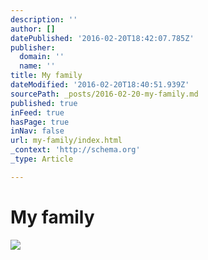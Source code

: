 ```yaml
---
description: ''
author: []
datePublished: '2016-02-20T18:42:07.785Z'
publisher:
  domain: ''
  name: ''
title: My family
dateModified: '2016-02-20T18:40:51.939Z'
sourcePath: _posts/2016-02-20-my-family.md
published: true
inFeed: true
hasPage: true
inNav: false
url: my-family/index.html
_context: 'http://schema.org'
_type: Article

---
```

# My family
![](https://the-grid-user-content.s3-us-west-2.amazonaws.com/dce06efb-3a54-414b-b68e-601c4d2b0988.png)